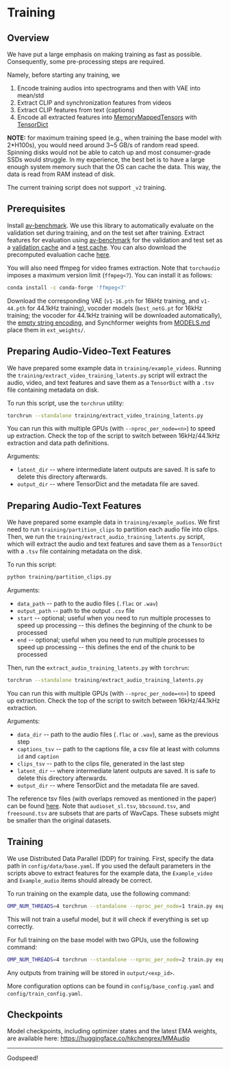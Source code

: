 # Training

## Overview

We have put a large emphasis on making training as fast as possible.
Consequently, some pre-processing steps are required.

Namely, before starting any training, we

1. Encode training audios into spectrograms and then with VAE into mean/std
2. Extract CLIP and synchronization features from videos
3. Extract CLIP features from text (captions)
4. Encode all extracted features into [MemoryMappedTensors](https://pytorch.org/tensordict/main/reference/generated/tensordict.MemoryMappedTensor.html) with [TensorDict](https://pytorch.org/tensordict/main/reference/tensordict.html)

**NOTE:** for maximum training speed (e.g., when training the base model with 2*H100s), you would need around 3~5 GB/s of random read speed. Spinning disks would not be able to catch up and most consumer-grade SSDs would struggle. In my experience, the best bet is to have a large enough system memory such that the OS can cache the data. This way, the data is read from RAM instead of disk.

The current training script does not support `_v2` training.

## Prerequisites

Install [av-benchmark](https://github.com/hkchengrex/av-benchmark). We use this library to automatically evaluate on the validation set during training, and on the test set after training.
Extract features for evaluation using [av-benchmark](https://github.com/hkchengrex/av-benchmark) for the validation and test set as a [validation cache](https://github.com/hkchengrex/MMAudio/blob/34bf089fdd2e457cd5ef33be96c0e1c8a0412476/config/data/base.yaml#L38) and a [test cache](https://github.com/hkchengrex/MMAudio/blob/34bf089fdd2e457cd5ef33be96c0e1c8a0412476/config/data/base.yaml#L31). You can also download the precomputed evaluation cache [here](https://huggingface.co/datasets/hkchengrex/MMAudio-precomputed-results/tree/main).

You will also need ffmpeg for video frames extraction. Note that `torchaudio` imposes a maximum version limit (`ffmpeg<7`). You can install it as follows:

```bash
conda install -c conda-forge 'ffmpeg<7'
```

Download the corresponding VAE (`v1-16.pth` for 16kHz training, and `v1-44.pth` for 44.1kHz training), vocoder models (`best_netG.pt` for 16kHz training; the vocoder for 44.1kHz training will be downloaded automatically), the [empty string encoding](https://github.com/hkchengrex/MMAudio/releases/download/v0.1/empty_string.pth), and Synchformer weights from [MODELS.md](https://github.com/hkchengrex/MMAudio/blob/main/docs/MODELS.md) place them in `ext_weights/`.

## Preparing Audio-Video-Text Features

We have prepared some example data in `training/example_videos`. 
Running the `training/extract_video_training_latents.py` script will extract the audio, video, and text features and save them as a `TensorDict` with a `.tsv` file containing metadata on disk.

To run this script, use the `torchrun` utility:

```bash
torchrun --standalone training/extract_video_training_latents.py
```

You can run this with multiple GPUs (with `--nproc_per_node=<n>`) to speed up extraction.
Check the top of the script to switch between 16kHz/44.1kHz extraction and data path definitions.

Arguments:

- `latent_dir` -- where intermediate latent outputs are saved. It is safe to delete this directory afterwards.
- `output_dir` -- where TensorDict and the metadata file are saved.

## Preparing Audio-Text Features

We have prepared some example data in `training/example_audios`. 
We first need to run `training/partition_clips` to partition each audio file into clips. 
Then, we run the `training/extract_audio_training_latents.py` script, which will extract the audio and text features and save them as a `TensorDict` with a `.tsv` file containing metadata on the disk.

To run this script:

```bash
python training/partition_clips.py
```

Arguments:

- `data_path` -- path to the audio files (`.flac` or `.wav`)
- `output_path` -- path to the output `.csv` file
- `start` -- optional; useful when you need to run multiple processes to speed up processing -- this defines the beginning of the chunk to be processed
- `end` -- optional; useful when you need to run multiple processes to speed up processing -- this defines the end of the chunk to be processed

Then, run the `extract_audio_training_latents.py` with `torchrun`:

```bash
torchrun --standalone training/extract_audio_training_latents.py
```

You can run this with multiple GPUs (with `--nproc_per_node=<n>`) to speed up extraction.
Check the top of the script to switch between 16kHz/44.1kHz extraction.

Arguments:

- `data_dir` -- path to the audio files (`.flac` or `.wav`), same as the previous step
- `captions_tsv` -- path to the captions file, a csv file at least with columns `id` and `caption`
- `clips_tsv` -- path to the clips file, generated in the last step
- `latent_dir` -- where intermediate latent outputs are saved. It is safe to delete this directory afterwards.
- `output_dir` -- where TensorDict and the metadata file are saved.

The reference tsv files (with overlaps removed as mentioned in the paper) can be found [here](https://github.com/hkchengrex/MMAudio/releases/tag/v0.1). Note that `audioset_sl.tsv`, `bbcsound.tsv`, and `freesound.tsv` are subsets that are parts of WavCaps. These subsets might be smaller than the original datasets.

## Training

We use Distributed Data Parallel (DDP) for training.
First, specify the data path in `config/data/base.yaml`. If you used the default parameters in the scripts above to extract features for the example data, the `Example_video` and `Example_audio` items should already be correct.

To run training on the example data, use the following command:

```bash
OMP_NUM_THREADS=4 torchrun --standalone --nproc_per_node=1 train.py exp_id=debug compile=False  debug=True example_train=True  batch_size=1
```

This will not train a useful model, but it will check if everything is set up correctly.

For full training on the base model with two GPUs, use the following command:

```bash
OMP_NUM_THREADS=4 torchrun --standalone --nproc_per_node=2 train.py exp_id=exp_1 model=small_16k
```

Any outputs from training will be stored in `output/<exp_id>`. 

More configuration options can be found in `config/base_config.yaml` and `config/train_config.yaml`.

## Checkpoints

Model checkpoints, including optimizer states and the latest EMA weights, are available here: https://huggingface.co/hkchengrex/MMAudio

---

Godspeed!
